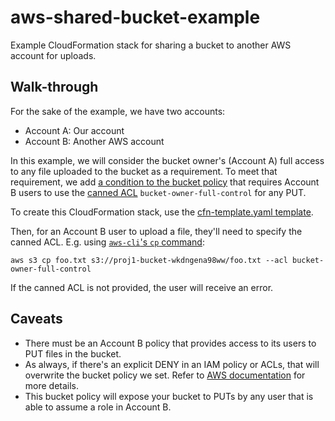 # aws-shared-bucket-example
Example CloudFormation stack for sharing a bucket to another AWS account for uploads.

## Walk-through
For the sake of the example, we have two accounts:

* Account A: Our account
* Account B: Another AWS account

In this example, we will consider the bucket owner's (Account A) full access to any file uploaded to the bucket as a requirement. To meet that requirement, we add [a condition to the bucket policy](cfn-template.yaml#L31) that requires Account B users to use the [canned ACL](https://docs.aws.amazon.com/AmazonS3/latest/dev/acl-overview.html#canned-acl) `bucket-owner-full-control` for any PUT.

To create this CloudFormation stack, use the [cfn-template.yaml template](cfn-template.yaml).

Then, for an Account B user to upload a file, they'll need to specify the canned ACL. E.g. using [`aws-cli`'s `cp` command](https://docs.aws.amazon.com/cli/latest/reference/s3/cp.html):

    aws s3 cp foo.txt s3://proj1-bucket-wkdngena98ww/foo.txt --acl bucket-owner-full-control

If the canned ACL is not provided, the user will receive an error.

## Caveats
* There must be an Account B policy that provides access to its users to PUT files in the bucket.
* As always, if there's an explicit DENY in an IAM policy or ACLs, that will overwrite the bucket policy we set. Refer to [AWS documentation](https://aws.amazon.com/blogs/security/iam-policies-and-bucket-policies-and-acls-oh-my-controlling-access-to-s3-resources/) for more details.
* This bucket policy will expose your bucket to PUTs by any user that is able to assume a role in Account B.

